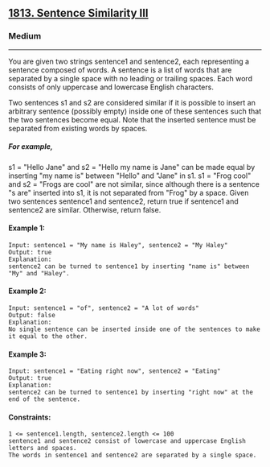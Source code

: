 [1813. Sentence Similarity III](https://leetcode.com/problems/sentence-similarity-iii/?envType=daily-question&envId=2024-10-06)
---------------------------------------------------------------------------------------------------------------------------------------------

### Medium
---------------------------------------------------------------------------------------------------------------------------------------------

You are given two strings sentence1 and sentence2, each representing a sentence composed of words. A sentence is a list of words that are separated by a single space with no leading or trailing spaces. Each word consists of only uppercase and lowercase English characters.

Two sentences s1 and s2 are considered similar if it is possible to insert an arbitrary sentence (possibly empty) inside one of these sentences such that the two sentences become equal. Note that the inserted sentence must be separated from existing words by spaces.

##### For example,

s1 = "Hello Jane" and s2 = "Hello my name is Jane" can be made equal by inserting "my name is" between "Hello" and "Jane" in s1.
s1 = "Frog cool" and s2 = "Frogs are cool" are not similar, since although there is a sentence "s are" inserted into s1, it is not separated from "Frog" by a space.
Given two sentences sentence1 and sentence2, return true if sentence1 and sentence2 are similar. Otherwise, return false.

#### Example 1:
```
Input: sentence1 = "My name is Haley", sentence2 = "My Haley"
Output: true
Explanation:
sentence2 can be turned to sentence1 by inserting "name is" between "My" and "Haley".
```
#### Example 2:
```
Input: sentence1 = "of", sentence2 = "A lot of words"
Output: false
Explanation:
No single sentence can be inserted inside one of the sentences to make it equal to the other.
```
#### Example 3:
```
Input: sentence1 = "Eating right now", sentence2 = "Eating"
Output: true
Explanation:
sentence2 can be turned to sentence1 by inserting "right now" at the end of the sentence.
```
#### Constraints:
```
1 <= sentence1.length, sentence2.length <= 100
sentence1 and sentence2 consist of lowercase and uppercase English letters and spaces.
The words in sentence1 and sentence2 are separated by a single space.
```
